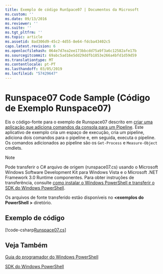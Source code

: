 ```yaml
---
title: Exemplo de código RunSpace07 | Documentos da Microsoft
ms.custom: ''
ms.date: 09/13/2016
ms.reviewer: ''
ms.suite: ''
ms.tgt_pltfrm: ''
ms.topic: article
ms.assetid: 8ad306d9-45c2-4d55-8e64-fdcba43402c5
caps.latest.revision: 6
ms.openlocfilehash: 064e7d7ea2ee173bbcdd75a9f3a6c12582afe17b
ms.sourcegitcommit: 69abc5ad16e5dd29ddfb1853e266a4bfd1d59d59
ms.translationtype: MT
ms.contentlocale: pt-PT
ms.lasthandoff: 03/05/2019
ms.locfileid: "57429647"
---
```

# <a name="runspace07-code-sample"></a>Runspace07 Code Sample (Código de Exemplo Runspace07)

Eis o código-fonte para o exemplo de Runspace07 descrito em [criar uma aplicação que adiciona comandos da consola para um Pipeline](http://msdn.microsoft.com/en-us/01eb7808-e97b-4905-80be-9e2fa38c262e). Este aplicativo de exemplo cria um espaço de execução, cria um pipeline, adiciona dois comandos para o pipeline e, em seguida, executa o pipeline. Os comandos adicionados ao pipeline são os `Get-Process` e `Measure-Object` cmdlets.

> [!NOTE]
> Pode transferir o C# arquivo de origem (runspace07.cs) usando o Microsoft Windows Software Development Kit para Windows Vista e o Microsoft .NET Framework 3.0 Runtime componentes. Para obter instruções de transferência, consulte [como instalar o Windows PowerShell e transferir o SDK do Windows PowerShell](/powershell/developer/installing-the-windows-powershell-sdk).
>
> Os arquivos de fonte transferido estão disponíveis no  **\<exemplos do PowerShell >** diretório.

## <a name="code-sample"></a>Exemplo de código

[!code-csharp[Runspace07.cs](../../powershell-sdk-samples/SDK-2.0/csharp/Runspace07/Runspace07.cs#L11-L108 "Runspace07.cs")]

## <a name="see-also"></a>Veja Também

[Guia do programador do Windows PowerShell](./windows-powershell-programmer-s-guide.md)

[SDK do Windows PowerShell](../windows-powershell-reference.md)